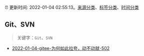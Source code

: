 :alarm_clock: 更新时间: 2022-01-04 02:55:13。[来源分类](../README.md)、[标签分类](../TAGS.md)、[时间分类](../TIMELINE.md)

## Git、SVN


> 关键字：`Git`、`SVN`



- [2022-01-04-gitee-为何如此拉夸，动不动就-502](https://www.v2ex.com/t/826002) 